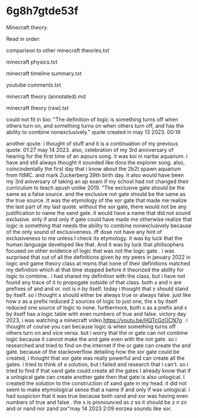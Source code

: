 # 6g8h7gtde53f
Minecraft theory. 

Read in order:

comparison to other minecraft theories.txt

minecraft physics.txt

minecraft timeline summary.txt

youtube comments.txt

minecraft theory (annotated).md

minecraft theory (raw).txt


could not fit in bio: "The definition of logic is something turns off when others turn on, and something turns on when others turn off, and has the ability to combine nonexclusively." quote created in may 13 2023. 00:19

another qoute. i thought of stuff and it is a continuation of my previous quote. 01:27 may 14 2023. also, celebration of my 3rd anniversary of hearing for the first time of an aqours song. it was koi ni naritai aquarium. i have and still always thought it sounded like dora the explorer song. also, coincindentally the first day that i know about the 2b2t spawn aquarium from fitMC. and mark Zuckerberg 39th birth day. it also would have been my 3rd aniversary of taking an ap exam if my school had not changed their curriculum to teach apush unlike 2019. "The exclusive gate should be the same as a false source. and the exclusive not gate should be the same as the true source. It was the etymology of the xor gate that made me realize the last part of my last quote. without the xor gate, there would not be any justification to name the xand gate. it would have a name that did not sound exclusive. only if and only if gate could have made me otherwise realize that logic is something that needs the ability to combine nonexclusively because of the only sound of exclusiveness. iff dose not have any hint of exclusiveness to me unless I check its etymology. it was by luck that the human language developed like that. And it was by luck that philisophers focused on other evidence of logic that was not the logic gate . i was surprised that out of all the definitions given by my peers in january 2022 in logic and game theory class at msms that none of their definitions matched my definition which at that time stopped before it theorized the ability for logic to combine.. i had shared my definition with the class, but i have not found any trace of it to propogate outside of that class. both x and n are prefixes of and and or. not is n by itself. today i thought that x should stand by itself. so i thought x should either be always true or always false. just like how x as a prefix reduced 2 sources of logic to just one, the x by itself reduced one source of logic to none. furthermore, both x as a prefix and x by itself has a logic table with even numbers of true and false. victory day 2023, i was watching a minecraft video.https://youtu.be/HQTcGzOCN7g . i thought of course you can because logic is when something turns off others turn on and vice versa. but i worry that the or gate can not combine logic because it cannot make the and gate even with the not gate. so i researched and tried to find on the internet if the or gate can create the and gate. because of the stackoverflow detailing how the xor gate could be created, i thought that xor gate was really powerful and can create all the gates. i tried to think of a solution, but i failed and research that i can't. so i tried to find if that xand gate could create all the gates I already know that if a unlogical gate can create another gate then  that gate is also unlogical. I created the solution to the construction of xand gate in my head. it did not seem to make etymological sense that a name if and only if was unlogical. i had suspicion that it was true because both xand and xor was having even numbers of true and false . the x is pronounced as z so it should be z n zn and or nand nor zand zor"may 14 2023 2:09 eorzea sounds like xor.
